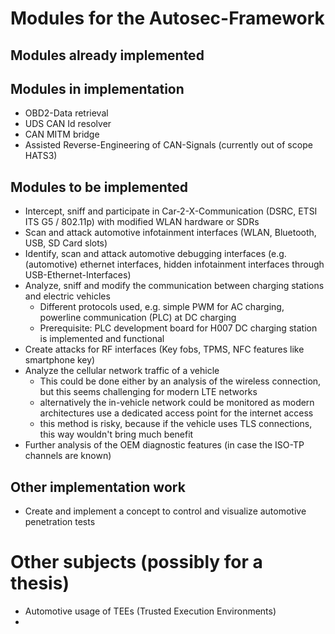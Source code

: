#  Modules for the Autosec-Framework

## Modules already implemented

## Modules in implementation

- OBD2-Data retrieval 
- UDS CAN Id resolver
- CAN MITM bridge
- Assisted Reverse-Engineering of CAN-Signals (currently out of scope HATS3)

## Modules to be implemented

- Intercept, sniff and participate in Car-2-X-Communication (DSRC, ETSI ITS G5 / 802.11p) with modified WLAN hardware or SDRs
- Scan and attack automotive infotainment interfaces (WLAN, Bluetooth, USB, SD Card slots)
- Identify, scan and attack automotive debugging interfaces (e.g. (automotive) ethernet interfaces, hidden infotainment interfaces through USB-Ethernet-Interfaces)
- Analyze, sniff and modify the communication between charging stations and electric vehicles 
  - Different protocols used, e.g. simple PWM for AC charging, powerline communication (PLC) at DC charging
  - Prerequisite: PLC development board for H007 DC charging station is implemented and functional
- Create attacks for RF interfaces (Key fobs, TPMS, NFC features like smartphone key)
- Analyze the cellular network traffic of a vehicle
  - This could be done either by an analysis of the wireless connection, but this seems challenging for modern LTE networks
  - alternatively the in-vehicle network could be monitored as modern architectures use a dedicated access point for the internet access
  - this method is risky, because if the vehicle uses TLS connections, this way wouldn't bring much benefit
- Further analysis of the OEM diagnostic features (in case the ISO-TP channels are known)

## Other implementation work

- Create and implement a concept to control and visualize automotive penetration tests

# Other subjects (possibly for a thesis)

-  Automotive usage of TEEs (Trusted Execution Environments)
-  